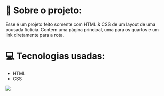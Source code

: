 <h1>🚀 Sobre o projeto:</h1>
<p>Esse é um projeto feito somente com HTML & CSS de um layout de uma pousada fictícia. Contem uma página principal, uma para os quartos e um link diretamente para a rota.</p>
<h1>💻 Tecnologias usadas:</h1>
<ul>
<li>HTML</li>
<li>CSS</li>
</ul>
<img src="./img/GifForGithub.gif"/>
